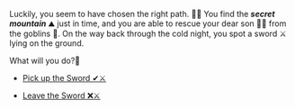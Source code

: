  Luckily, you seem to have chosen the right path. 👍🏻
 You find the ***secret mountain*** ⛰️ just in time, and you are able to rescue your dear son 👦🎉 from the goblins 👺. On the way back through the cold night, you spot a sword ⚔️ lying on the ground.

 What will you do?🤔

-    [Pick up the Sword ✔⚔️](../5/1.md)

-    [Leave the Sword ❌⚔️](../5/2.md)

